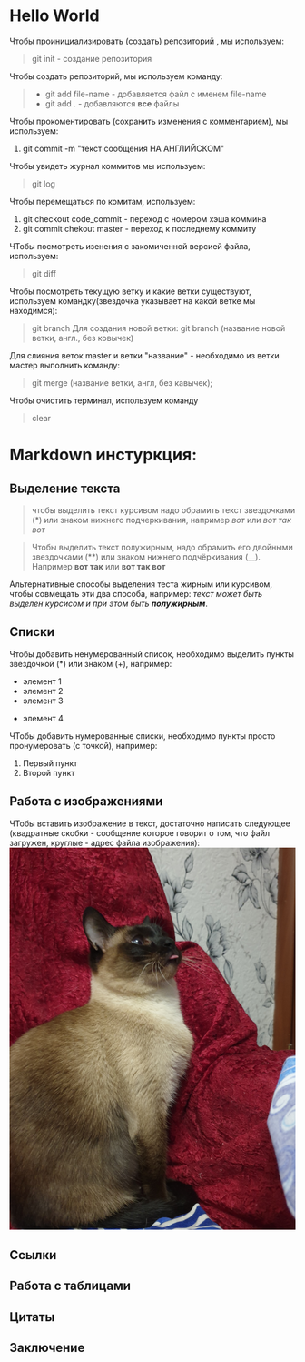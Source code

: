 # Hello World
Чтобы проинициализировать (создать) репозиторий , мы используем: 
> git init -  создание репозитория

Чтобы создать репозиторий, мы используем команду:
>+ git add file-name - добавляется файл с именем file-name
>+ git add . - добавляются **все** файлы

Чтобы прокоментировать (сохранить изменения с комментарием), мы используем:
1. git commit -m "текст сообщения НА АНГЛИЙСКОМ" 

Чтобы увидеть журнал коммитов мы используем: 
>git log

Чтобы перемещаться по комитам, используем:
1. git checkout code_commit - переход с номером хэша коммина
2. git commit chekout master - переход к последнему коммиту


ЧТобы посмотреть изенения с закомиченной версией файла, используем:
> git diff

Чтобы посмотреть текущую ветку и какие ветки существуют, используем командку(звездочка указывает на какой ветке мы находимся):
> git branch
Для создания новой ветки:
> git branch (название новой ветки, англ., без ковычек)

Для слияния веток master и ветки "название" - необходимо из ветки мастер выполнить команду:
> git merge (название ветки, англ, без кавычек);

Чтобы очистить терминал, используем команду 
> clear 

# Markdown инстуркция:

## Выделение текста
> чтобы выделить текст курсивом надо обрамить текст звездочками (*) или знаком нижнего подчеркивания, например *вот* или _вот так вот_

> Чтобы выделить текст полужирным, надо обрамить его двойными звездочками (**) или знаком нижнего подчёркивания (__). Например **вот так** или  __вот так вот__

Альтернативные способы выделения теста жирным или курсивом, чтобы совмещать эти два способа, например: _текст может быть выделен курсисом и при этом быть **полужирным**_.


## Списки

Чтобы добавить ненумерованный список, необходимо выделить пункты звездочкой (*) или знаком (+), например:
* элемент 1
* элемент 2
* элемент 3
+ элемент 4

ЧТобы добавить нумерованные списки, необходимо пункты просто пронумеровать (с точкой), например:
1. Первый пункт
2. Второй пункт

## Работа с изображениями

ЧТобы вставить изображение в текст, достаточно написать следующее (квадратные скобки - сообщение которое говорит о том, что файл загружен, круглые - адрес файла изображения):
![Привет! Это Ксюша](cats.jpg)

## Ссылки

## Работа с таблицами

## Цитаты

## Заключение